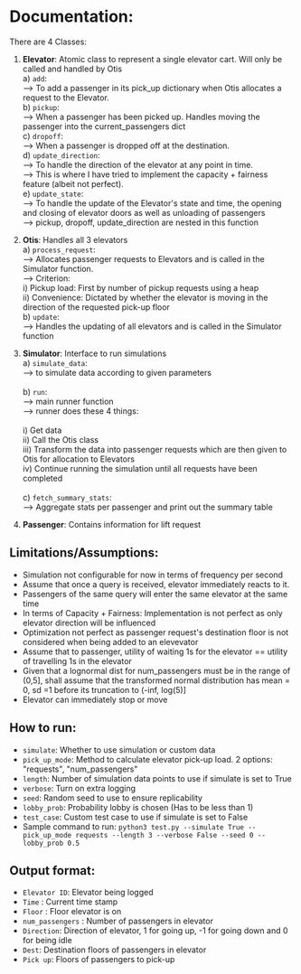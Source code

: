 # Documentation:


There are 4 Classes:

1) **Elevator**: Atomic class to represent a single elevator cart. Will only be called and handled by Otis <br/>
a) `add`:<br/>
--> To add a passenger in its pick_up dictionary when Otis allocates a request to the Elevator.<br/>
b) `pickup`:<br/>
--> When a passenger has been picked up. Handles moving the passenger into the current_passengers dict<br/>
c) `dropoff`:<br/>
--> When a passenger is dropped off at the destination.<br/>
d) `update_direction`:<br/>
--> To handle the direction of the elevator at any point in time.<br/>
--> This is where I have tried to implement the capacity + fairness feature (albeit not perfect).<br/>
e) `update_state`:<br/>
--> To handle the update of the Elevator's state and time, the opening and closing of elevator doors as well as unloading of passengers<br/>
--> pickup, dropoff, update_direction are nested in this function<br/>

2) **Otis**: Handles all 3 elevators<br/>
a) `process_request`:<br/>
--> Allocates passenger requests to Elevators and is called in the Simulator function.<br/>
--> Criterion:<br/>
i) Pickup load: First by number of pickup requests using a heap<br/>
ii) Convenience: Dictated by whether the elevator is moving in the direction of the requested pick-up floor<br/>
b) `update`:<br/>
--> Handles the updating of all elevators and is called in the Simulator function<br/>

3) **Simulator**: Interface to run simulations<br/>
a) `simulate_data`:<br/>
--> to simulate data according to given parameters<br/><br/>
b) `run`:<br/>
--> main runner function<br/>
--> runner does these 4 things:<br/><br/>
i) Get data<br/>
ii) Call the Otis class<br/>
iii) Transform the data into passenger requests which are then given to Otis for allocation to Elevators<br/>
iv) Continue running the simulation until all requests have been completed<br/><br/>
c) `fetch_summary_stats`:<br/>
--> Aggregate stats per passenger and print out the summary table<br/>

4) **Passenger**: Contains information for lift request<br/>


## Limitations/Assumptions:
- Simulation not configurable for now in terms of frequency per second
- Assume that once a query is received,  elevator immediately reacts to it.
- Passengers of the same query will enter the same elevator at the same time 
- In terms of Capacity + Fairness: Implementation is not perfect as only elevator direction will be influenced
- Optimization not perfect as passenger request's destination floor is not considered when being added to an elevevator
- Assume that to passenger, utility of waiting 1s for the elevator == utility of travelling 1s in the elevator
- Given that a lognormal dist for num_passengers must be in the range of (0,5], shall assume that the transformed normal distribution has mean = 0, sd =1 before its truncation to (-inf, log(5)] 
- Elevator can immediately stop or move

## How to run:
- `simulate`: Whether to use simulation or custom data
- `pick_up_mode`: Method to calculate elevator pick-up load. 2 options: "requests", "num_passengers"
- `length`: Number of simulation data points to use if simulate is set to True
- `verbose`: Turn on extra logging
- `seed`: Random seed to use to ensure replicability
- `lobby_prob`: Probability lobby is chosen (Has to be less than 1)
- `test_case`: Custom test case to use if simulate is set to False
- Sample command to run:
`python3 test.py --simulate True --pick_up_mode requests --length 3 --verbose False --seed 0 --lobby_prob 0.5`

## Output format:
- `Elevator ID`: Elevator being logged
- `Time` : Current time stamp
- `Floor` : Floor elevator is on
- `num_passengers` : Number of passengers in elevator
- `Direction`: Direction of elevator, 1 for going up, -1 for going down and 0 for being idle
- `Dest`: Destination floors of passengers in elevator
- `Pick up`: Floors of passengers to pick-up
